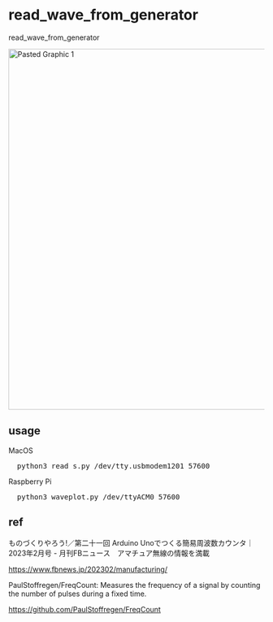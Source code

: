 # read_wave_from_generator
read_wave_from_generator

<img width="711" alt="Pasted Graphic 1" src="https://github.com/user-attachments/assets/760096ad-51e3-4bcc-a881-cd644b0e52d5">

## usage

MacOS

<pre>
  python3 read_s.py /dev/tty.usbmodem1201 57600
</pre>

Raspberry Pi

<pre>
  python3 waveplot.py /dev/ttyACM0 57600
</pre>

## ref

ものづくりやろう!／第二十一回 Arduino Unoでつくる簡易周波数カウンタ｜2023年2月号 - 月刊FBニュース　アマチュア無線の情報を満載

https://www.fbnews.jp/202302/manufacturing/

PaulStoffregen/FreqCount: Measures the frequency of a signal by counting the number of pulses during a fixed time.

https://github.com/PaulStoffregen/FreqCount
